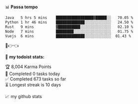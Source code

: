 📊 **Passa tempo**
<!--START_SECTION:waka-->

```txt
Java   5 hrs 5 mins    █████████████████▓█████░░   70.05 %
Python 1 hr 46 mins    █████████████░░░░░░░░░░░░   24.50 %
Rust   9 mins          ▓██████████░░░░░░░░░░░░░░   02.10 %
Node   7 mins          ████████░░░░░░░░░░░░░░░░░   01.75 %
Vuejs  6 mins          █████████████░░░░░░░░░░░░  01.43 %
```

<!--END_SECTION:waka-->

🥺👉👈

🚧 **my todoist stats:**
<!-- TODO-IST:START -->
🏆  8,004 Karma Points           
🌸  Completed 0 tasks today           
✅  Completed 673 tasks so far           
⏳  Longest streak is 10 days
<!-- TODO-IST:END -->


📈 my github stats


